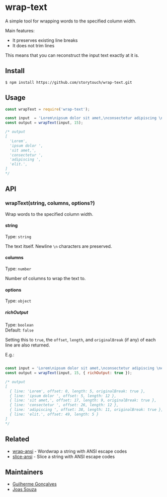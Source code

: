 # wrap-text

A simple tool for wrapping words to the specified column width.

Main features:
 - It preserves existing line breaks 
 - It does not trim lines

This means that you can reconstruct the input text exactly at it is.

## Install

```
$ npm install https://github.com/storytouch/wrap-text.git
```

## Usage

```js
const wrapText = require('wrap-text');

const input  = 'Lorem\nipsum dolor sit amet,\nconsectetur adipiscing \nelit.';
const output = wrapText(input, 15);

/* output
[
  'Lorem',
  'ipsum dolor ',
  'sit amet,',
  'consectetur ',
  'adipiscing ',
  'elit.',
]
*/
```

## API

### wrapText(string, columns, options?)

Wrap words to the specified column width.

#### string

Type: `string`

The text itself. Newline `\n` characters are preserved.

#### columns

Type: `number`

Number of columns to wrap the text to.

#### options

Type: `object`

##### richOutput

Type: `boolean`\
Default: `false`

Setting this to `true`, the `offset`, `length`, and `originalBreak` (if any) of each line are also returned.

E.g.:

```js

const input = 'Lorem\nipsum dolor sit amet,\nconsectetur adipiscing \nelit.';
const output = wrapText(input, 15, { richOutput: true });

/* output
[
  { line: 'Lorem', offset: 0, length: 5, originalBreak: true },
  { line: 'ipsum dolor ', offset: 5, length: 12 },
  { line: 'sit amet,', offset: 17, length: 9, originalBreak: true },
  { line: 'consectetur ', offset: 26, length: 12 },
  { line: 'adipiscing ', offset: 38, length: 11, originalBreak: true },
  { line: 'elit.', offset: 49, length: 5 }
]
*/
```

## Related

- [wrap-ansi](https://github.com/chalk/wrap-ansi) - Wordwrap a string with ANSI escape codes
- [slice-ansi](https://github.com/chalk/slice-ansi) - Slice a string with ANSI escape codes

## Maintainers

- [Guilherme Gonçalves](https://github.com/ingoncalves)
- [Joas Souza](https://github.com/joassouza)
